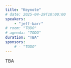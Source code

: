 ```yaml
---
title: "Keynote"
# date: 2025-04-29T10:00:00
speakers:
    - "jeff-barr"
# room: "TODO"
# agenda: "TODO"
duration: "TBA"
sponsors:
    # - "TODO"
---
```


TBA

